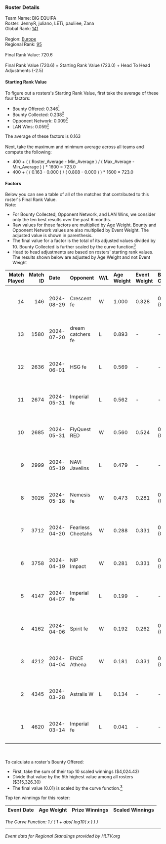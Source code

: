 ### Roster Details<br />
Team Name: BIG EQUIPA<br />
Roster: JennyR, juliano, LETi, pauliiee, Zana<br />
Global Rank: [141](../../standings_global_2024_09_04.md)<br />
<br />
Region: [Europe]( ../../standings_europe_2024_09_04.md)<br />
Regional Rank: [95]( ../../standings_europe_2024_09_04.md)<br />
<br />
Final Rank Value:  720.6<br />
<br />
Final Rank Value (720.6) = Starting Rank Value (723.0) + Head To Head Adjustments (-2.5)<br />

#### Starting Rank Value<br />
To figure out a rosters's Starting Rank Value, first take the average of these four factors:<br />
- Bounty Offered: 0.346[<sup>1</sup>](#table2)
- Bounty Collected: 0.238[<sup>2</sup>](#table1)
- Opponent Network: 0.009[<sup>2</sup>](#table1)
- LAN Wins: 0.059[<sup>2</sup>](#table1)

The average of these factors is 0.163<br />
<br />
Next, take the maximum and minimum average across all teams and compute the following:<br />
- 400 + ( ( Roster_Average - Min_Average ) / ( Max_Average - Min_Average ) ) * 1600 = 723.0
- 400 + ( ( 0.163 - 0.000 ) / ( 0.808 - 0.000 ) ) * 1600 = 723.0


#### Factors<br />
Below you can see a table of all of the matches that contributed to this roster's Final Rank Value.<br />
Note:<br />

- For Bounty Collected, Opponent Network, and LAN Wins, we consider only the ten best results over the past 6 months.
- Raw values for those factors are multiplied by Age Weight. Bounty and Opponent Network values are also multiplied by Event Weight. The adjusted value is shown in parenthesis.
- The final value for a factor is the total of its adjusted values divided by 10. Bounty Collected is further scaled by the curve function[<sup>3</sup>](#curveFunction)
- Head to head adjustments are based on rosters' starting rank values. The results shown below are adjusted by Age Weight and not Event Weight
<span id="table1"></span><br />


| Match Played | Match ID | Date       | Opponent          | W/L | Age Weight | Event Weight | Bounty Collected | Opponent Network | LAN Wins  | H2H Adj. | Roster                                  |
| -: | -: | :- | :- | :- | :- | :- | :- | :- | :- | -: | :- |
|           14 |      146 | 2024-08-29 | Crescent fe       | W   | 1.000      | 0.328        | 0.003 (0.001)    | 0.063 (0.021)    | 0 (0.000) |    12.68 | JennyR, juliano, LETi, pauliiee, Zana   |
|           13 |     1580 | 2024-07-20 | dream catchers fe | L   | 0.893      | -            | -                | -                | -         |   -14.65 | JennyR, juliano, kyossa, pauliiee, Zana |
|           12 |     2636 | 2024-06-01 | HSG fe            | L   | 0.569      | -            | -                | -                | -         |    -7.69 | JennyR, juliano, kyossa, pauliiee, Zana |
|           11 |     2674 | 2024-05-31 | Imperial fe       | L   | 0.562      | -            | -                | -                | -         |    -4.24 | JennyR, juliano, kyossa, pauliiee, Zana |
|           10 |     2685 | 2024-05-31 | FlyQuest RED      | W   | 0.560      | 0.524        | 0.014 (0.004)    | 0.151 (0.044)    | 1 (0.560) |     8.60 | JennyR, juliano, kyossa, pauliiee, Zana |
|            9 |     2999 | 2024-05-19 | NAVI Javelins     | L   | 0.479      | -            | -                | -                | -         |    -6.47 | JennyR, juliano, kyossa, pauliiee, Zana |
|            8 |     3026 | 2024-05-18 | Nemesis fe        | W   | 0.473      | 0.281        | 0.000 (0.000)    | 0.000 (0.000)    | 0 (0.000) |     2.02 | JennyR, juliano, kyossa, pauliiee, Zana |
|            7 |     3712 | 2024-04-20 | Fearless Cheetahs | W   | 0.288      | 0.331        | 0.001 (0.000)    | 0.031 (0.003)    | 0 (0.000) |     3.35 | JennyR, juliano, kyossa, pauliiee, Zana |
|            6 |     3758 | 2024-04-19 | NIP Impact        | W   | 0.281      | 0.331        | 0.006 (0.001)    | 0.186 (0.017)    | 0 (0.000) |     3.96 | JennyR, juliano, kyossa, pauliiee, Zana |
|            5 |     4147 | 2024-04-07 | Imperial fe       | L   | 0.199      | -            | -                | -                | -         |    -1.52 | JennyR, juliano, kyossa, pauliiee, Zana |
|            4 |     4162 | 2024-04-06 | Spirit fe         | W   | 0.192      | 0.262        | 0.005 (0.000)    | 0.110 (0.006)    | 0 (0.000) |     2.39 | JennyR, juliano, kyossa, pauliiee, Zana |
|            3 |     4212 | 2024-04-04 | ENCE Athena       | W   | 0.181      | 0.331        | 0.001 (0.000)    | 0.050 (0.003)    | 0 (0.000) |     2.04 | JennyR, juliano, kyossa, pauliiee, Zana |
|            2 |     4345 | 2024-03-28 | Astralis W        | L   | 0.134      | -            | -                | -                | -         |    -2.64 | JennyR, juliano, kyossa, pauliiee, Zana |
|            1 |     4620 | 2024-03-14 | Imperial fe       | L   | 0.041      | -            | -                | -                | -         |    -0.32 | JennyR, juliano, kyossa, pauliiee, Zana |

<br />
<span id="table2"></span><br />
To calculate a roster's Bounty Offered:<br />

- First, take the sum of their top 10 scaled winnings ($4,024.43)
- Divide that value by the 5th highest value among all rosters ($315,326.30)
- The final value (0.01) is scaled by the curve function.[<sup>3</sup>](#curveFunction)

Top ten winnings for this roster:<br />

| Event Date | Age Weight | Prize Winnings | Scaled Winnings |
| :- | -: | :- | :- |


<span id="curveFunction"></span>_The Curve Function: 1 / ( 1 + abs( log10( x ) ) )_<br />

---
_Event data for Regional Standings provided by HLTV.org_<br />
